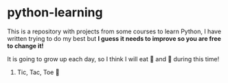# python-learning
This is a repository with projects from some courses to learn Python, I have written trying to do my best but 
**I guess it needs to improve so you are free to change it!**

It is going to grow up each day, so I think I will eat :pizza: and :beer: during this time!

1. Tic, Tac, Toe  :runner:
